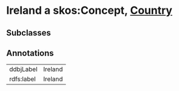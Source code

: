 # Ireland a skos:Concept, [Country](/0.1/Country)

## Subclasses

## Annotations

|||
|-----|-----|
|ddbjLabel|Ireland|
|rdfs:label|Ireland|


